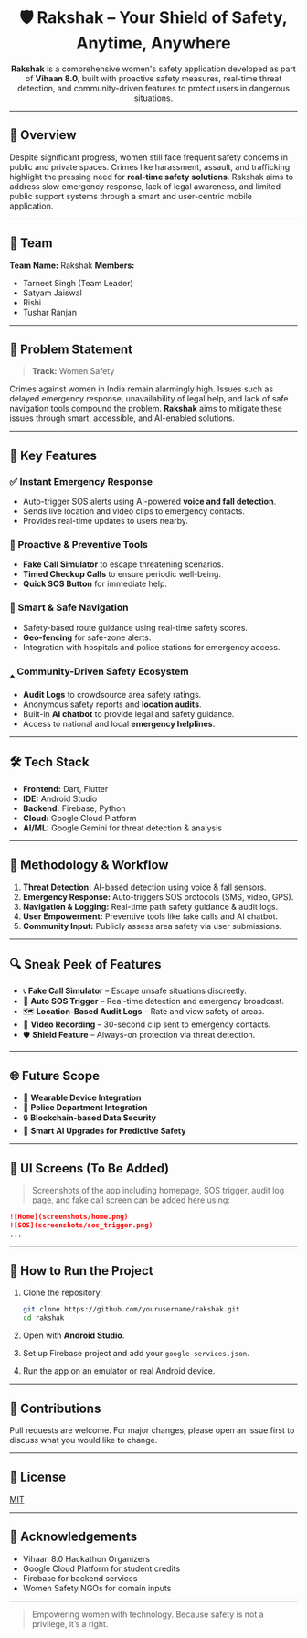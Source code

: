 <div align="center">

# 🛡️ Rakshak – Your Shield of Safety, Anytime, Anywhere

**Rakshak** is a comprehensive women's safety application developed as part of **Vihaan 8.0**, built with proactive safety measures, real-time threat detection, and community-driven features to protect users in dangerous situations.

</div>

---

## 🚀 Overview

Despite significant progress, women still face frequent safety concerns in public and private spaces. Crimes like harassment, assault, and trafficking highlight the pressing need for **real-time safety solutions**. Rakshak aims to address slow emergency response, lack of legal awareness, and limited public support systems through a smart and user-centric mobile application.

---

## 👥 Team

**Team Name:** Rakshak
**Members:**

* Tarneet Singh (Team Leader)
* Satyam Jaiswal
* Rishi
* Tushar Ranjan

---

## 🌟 Problem Statement

> **Track:** Women Safety

Crimes against women in India remain alarmingly high. Issues such as delayed emergency response, unavailability of legal help, and lack of safe navigation tools compound the problem. **Rakshak** aims to mitigate these issues through smart, accessible, and AI-enabled solutions.

---

## 📱 Key Features

### ✅ Instant Emergency Response

* Auto-trigger SOS alerts using AI-powered **voice and fall detection**.
* Sends live location and video clips to emergency contacts.
* Provides real-time updates to users nearby.

### 🔮 Proactive & Preventive Tools

* **Fake Call Simulator** to escape threatening scenarios.
* **Timed Checkup Calls** to ensure periodic well-being.
* **Quick SOS Button** for immediate help.

### 🧱 Smart & Safe Navigation

* Safety-based route guidance using real-time safety scores.
* **Geo-fencing** for safe-zone alerts.
* Integration with hospitals and police stations for emergency access.

### 🢑 Community-Driven Safety Ecosystem

* **Audit Logs** to crowdsource area safety ratings.
* Anonymous safety reports and **location audits**.
* Built-in **AI chatbot** to provide legal and safety guidance.
* Access to national and local **emergency helplines**.

---

## 🛠️ Tech Stack

* **Frontend:** Dart, Flutter
* **IDE:** Android Studio
* **Backend:** Firebase, Python
* **Cloud:** Google Cloud Platform
* **AI/ML:** Google Gemini for threat detection & analysis

---

## 🧺 Methodology & Workflow

1. **Threat Detection:** AI-based detection using voice & fall sensors.
2. **Emergency Response:** Auto-triggers SOS protocols (SMS, video, GPS).
3. **Navigation & Logging:** Real-time path safety guidance & audit logs.
4. **User Empowerment:** Preventive tools like fake calls and AI chatbot.
5. **Community Input:** Publicly assess area safety via user submissions.

---

## 🔍 Sneak Peek of Features

* 📞 **Fake Call Simulator** – Escape unsafe situations discreetly.
* 🛀 **Auto SOS Trigger** – Real-time detection and emergency broadcast.
* 🗺️ **Location-Based Audit Logs** – Rate and view safety of areas.
* 🎥 **Video Recording** – 30-second clip sent to emergency contacts.
* 🛡️ **Shield Feature** – Always-on protection via threat detection.

---

## 🌐 Future Scope

* 🔗 **Wearable Device Integration**
* 🏫 **Police Department Integration**
* 🔒 **Blockchain-based Data Security**
* 🧠 **Smart AI Upgrades for Predictive Safety**

---

## 📸 UI Screens (To Be Added)

> Screenshots of the app including homepage, SOS trigger, audit log page, and fake call screen can be added here using:

```markdown
![Home](screenshots/home.png)
![SOS](screenshots/sos_trigger.png)
...
```

---

## 📌 How to Run the Project

1. Clone the repository:

   ```bash
   git clone https://github.com/yourusername/rakshak.git
   cd rakshak
   ```

2. Open with **Android Studio**.

3. Set up Firebase project and add your `google-services.json`.

4. Run the app on an emulator or real Android device.

---

## 🤝 Contributions

Pull requests are welcome. For major changes, please open an issue first to discuss what you would like to change.

---

## 📃 License

[MIT](LICENSE)

---

## 🙌 Acknowledgements

* Vihaan 8.0 Hackathon Organizers
* Google Cloud Platform for student credits
* Firebase for backend services
* Women Safety NGOs for domain inputs

---

> Empowering women with technology. Because safety is not a privilege, it’s a right.

